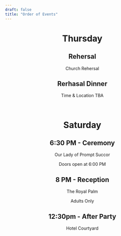 ```yaml
---
draft: false
title: "Order of Events"
---
```


<div style="text-align: center;">



<!-- ## 1:30pm - Arrivals

Everyone arrives at Higher Eggbeer

Warm drink on arrival before the ceremony -->

<h1>Thursday</h1>

## Rehersal

Church Rehersal

## Rerhasal Dinner

Time & Location TBA

<br>
<h1>Saturday</h1> 

## 6:30 PM - Ceremony

Our Lady of Prompt Succor

Doors open at 6:00 PM

## 8 PM - Reception

The Royal Palm

Adults Only

## 12:30pm - After Party

Hotel Courtyard


<!-- ## Later... The Party

After a quick reshuffle of the **Banquet Barn**, the party will begin!

_The Small Things_ playing live music until 11pm

Late night food served for those still peckish!

## Carriages at midnight

Wrap up warm for sparklers, toasted marshmallows, and drunken warbling around the fire pit as we begin to say our farewells!

_Venue Bar closes shortly after midnight_

## Wheelbarrows at 2am

The **Banquet Barn** will shut at around midnight… but the party doesn’t need to end there!

The smaller **‘Pub’ Barn** will be opened with a few bottles and maybe some kegs, for those hardcore enough to stay up! -->

</p>

</div>